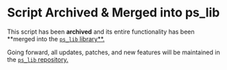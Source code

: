 # Script Archived & Merged into ps_lib

This script has been **archived** and its entire functionality has been **merged into the [`ps_lib` library**.](https://github.com/Project-Sloth/ps_lib)

Going forward, all updates, patches, and new features will be maintained in the [`ps_lib` repository.](https://github.com/Project-Sloth/ps_lib)
